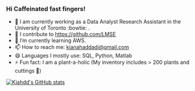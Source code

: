### Hi Caffeinated fast fingers! 

- 🔭 I am currently working as a Data Analyst Research Assistant in the University of Toronto :bowtie: .
- 👯 I contribute to https://github.com/LMSE
- 🌱 I’m currently learning AWS.
- 📫 How to reach me: kianahaddadi@gmail.com
- 😄 Languages I mostly use: SQL, Python, Matlab
- ⚡ Fun fact: I am a plant-a-holic (My inventory includes > 200 plants and cuttings :leaves:)

[![Kiahdd's GitHub stats](https://github-readme-stats.vercel.app/api?username=kiahdd&hide=stars,prs,issues)](https://github.com/anuraghazra/github-readme-stats)

<!--
**kiahdd/kiahdd** is a ✨ _special_ ✨ repository because its `README.md` (this file) appears on your GitHub profile.

Here are some ideas to get you started:

- 🔭 I’m currently working on ...
- 🌱 I’m currently learning ...
- 👯 I’m looking to collaborate on ...
- 🤔 I’m looking for help with ...
- 💬 Ask me about ...
- 📫 How to reach me: ...
- 😄 Pronouns: ...
- ⚡ Fun fact: ...
-->

